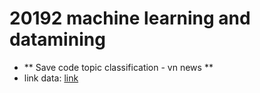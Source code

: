 # 20192 machine learning and datamining
  - ** Save code topic classification - vn news **
  - link data: [link](https://github.com/trongtuyen99/vietnamese_news_ml_dl)
